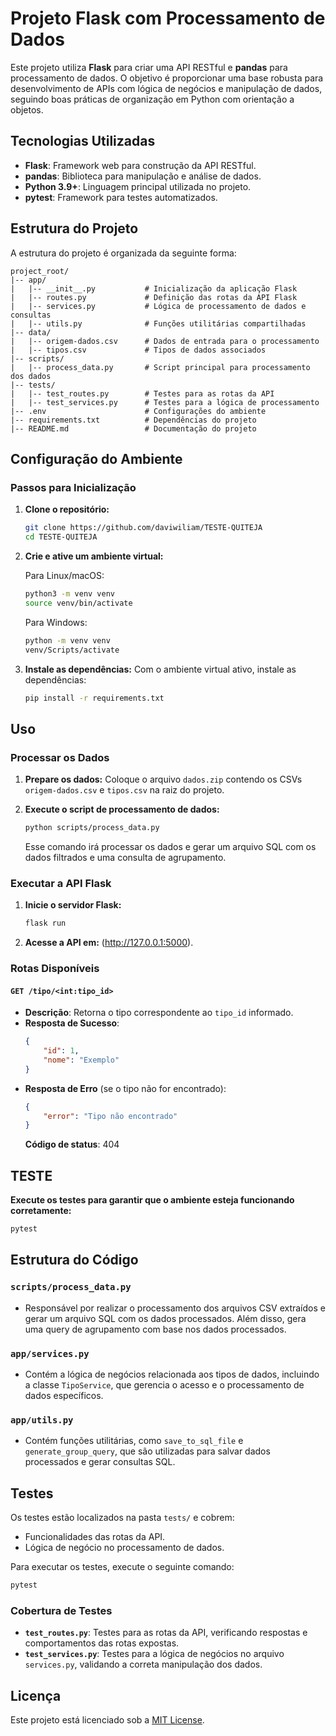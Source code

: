 
# Projeto Flask com Processamento de Dados

Este projeto utiliza **Flask** para criar uma API RESTful e **pandas** para processamento de dados. O objetivo é proporcionar uma base robusta para desenvolvimento de APIs com lógica de negócios e manipulação de dados, seguindo boas práticas de organização em Python com orientação a objetos.

## Tecnologias Utilizadas

- **Flask**: Framework web para construção da API RESTful.
- **pandas**: Biblioteca para manipulação e análise de dados.
- **Python 3.9+**: Linguagem principal utilizada no projeto.
- **pytest**: Framework para testes automatizados.

## Estrutura do Projeto

A estrutura do projeto é organizada da seguinte forma:

```plaintext
project_root/
|-- app/
|   |-- __init__.py           # Inicialização da aplicação Flask
|   |-- routes.py             # Definição das rotas da API Flask
|   |-- services.py           # Lógica de processamento de dados e consultas
|   |-- utils.py              # Funções utilitárias compartilhadas
|-- data/
|   |-- origem-dados.csv      # Dados de entrada para o processamento
|   |-- tipos.csv             # Tipos de dados associados
|-- scripts/
|   |-- process_data.py       # Script principal para processamento dos dados
|-- tests/
|   |-- test_routes.py        # Testes para as rotas da API
|   |-- test_services.py      # Testes para a lógica de processamento
|-- .env                      # Configurações do ambiente
|-- requirements.txt          # Dependências do projeto
|-- README.md                 # Documentação do projeto
```

## Configuração do Ambiente

### Passos para Inicialização

1. **Clone o repositório:**
   ```bash
   git clone https://github.com/daviwiliam/TESTE-QUITEJA
   cd TESTE-QUITEJA
   ```

2. **Crie e ative um ambiente virtual:**

   Para Linux/macOS:
   ```bash
   python3 -m venv venv
   source venv/bin/activate
   ```
   Para Windows:
   ```bash
   python -m venv venv
   venv/Scripts/activate
   ```

3. **Instale as dependências:**
   Com o ambiente virtual ativo, instale as dependências:
   ```bash
   pip install -r requirements.txt
   ```
   
## Uso

### Processar os Dados

1. **Prepare os dados:**
   Coloque o arquivo `dados.zip` contendo os CSVs `origem-dados.csv` e `tipos.csv` na raiz do projeto.

2. **Execute o script de processamento de dados:**
   ```bash
   python scripts/process_data.py
   ```
   Esse comando irá processar os dados e gerar um arquivo SQL com os dados filtrados e uma consulta de agrupamento.

### Executar a API Flask

1. **Inicie o servidor Flask:**
   ```bash
   flask run
   ```

2. **Acesse a API em:** (http://127.0.0.1:5000).

### Rotas Disponíveis

#### `GET /tipo/<int:tipo_id>`
- **Descrição**: Retorna o tipo correspondente ao `tipo_id` informado.
- **Resposta de Sucesso**:
  ```json
  {
      "id": 1,
      "nome": "Exemplo"
  }
  ```
- **Resposta de Erro** (se o tipo não for encontrado):
  ```json
  {
      "error": "Tipo não encontrado"
  }
  ```
  **Código de status**: 404

## TESTE

 **Execute os testes para garantir que o ambiente esteja funcionando corretamente:**
   ```bash
   pytest
   ```

## Estrutura do Código

### `scripts/process_data.py`
- Responsável por realizar o processamento dos arquivos CSV extraídos e gerar um arquivo SQL com os dados processados. Além disso, gera uma query de agrupamento com base nos dados processados.

### `app/services.py`
- Contém a lógica de negócios relacionada aos tipos de dados, incluindo a classe `TipoService`, que gerencia o acesso e o processamento de dados específicos.

### `app/utils.py`
- Contém funções utilitárias, como `save_to_sql_file` e `generate_group_query`, que são utilizadas para salvar dados processados e gerar consultas SQL.

## Testes

Os testes estão localizados na pasta `tests/` e cobrem:

- Funcionalidades das rotas da API.
- Lógica de negócio no processamento de dados.

Para executar os testes, execute o seguinte comando:

```bash
pytest
```

### Cobertura de Testes

- **`test_routes.py`**: Testes para as rotas da API, verificando respostas e comportamentos das rotas expostas.
- **`test_services.py`**: Testes para a lógica de negócios no arquivo `services.py`, validando a correta manipulação dos dados.

## Licença

Este projeto está licenciado sob a [MIT License](LICENSE).
